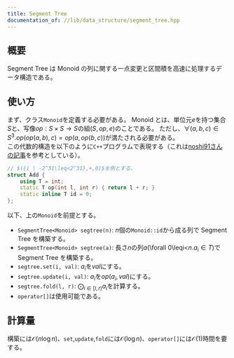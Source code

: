 ```yaml
---
title: Segment Tree
documentation_of: //lib/data_structure/segment_tree.hpp
---
```


## 概要

Segment Tree は Monoid の列に関する一点変更と区間積を高速に処理するデータ構造である。

## 使い方

まず、クラス`Monoid`を定義する必要がある。 Monoid とは、単位元$e$を持つ集合$S$と、写像$op:S\times S\rightarrow S$の組$(S, op, e)$のことである。 ただし、$\forall(
a,b,c)\in S^3. op(op(a,b),c)=op(a,op(b,c))$が満たされる必要がある。  
この代数的構造を以下のように`C++`プログラムで表現する（これは[noshi91さんの記事](https://noshi91.hatenablog.com/entry/2020/04/22/212649)を参考としている）。

```c++
// $({i | -2^31\leq<2^31},+,0)$を例とする。
struct Add {
    using T = int;
    static T op(int l, int r) { return l + r; }
    static inline T id = 0;
};
```

以下、上の`Monoid`を前提とする。

- `SegmentTree<Monoid> segtree(n)`: $n$個の`Monoid::id`から成る列で Segment Tree を構築する。
- `SegmentTree<Monoid> segtree(a)`: 長さ$n$の列$a$(\forall 0\leqi<$n. a_i\in T$)で Segment Tree を構築する。
- `segtree.set(i, val)`: $a_i$を$val$にする。
- `segtree.update(i, val)`: $a_i$を$op(a_i,val)$にする。
- `segtree.fold(l, r)`: $\bigodot_{i\in[l,r)}a_i$を計算する。
- `operator[]`は使用可能である。

## 計算量

構築には$\mathcal{O}(n\log n)$、`set`,`update`,`fold`には$\mathcal{O}(\log n)$、`operator[]`には$\mathcal{O}(1)$時間を要する。